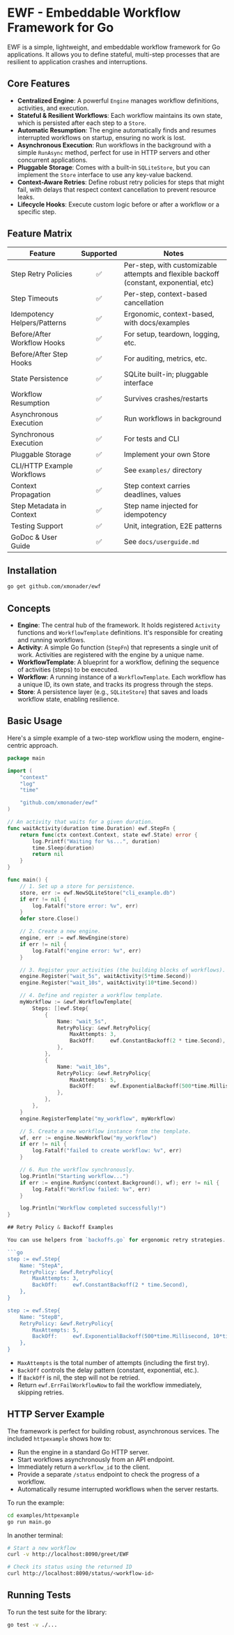 # EWF - Embeddable Workflow Framework for Go

EWF is a simple, lightweight, and embeddable workflow framework for Go applications. It allows you to define stateful, multi-step processes that are resilient to application crashes and interruptions.

## Core Features

*   **Centralized Engine**: A powerful `Engine` manages workflow definitions, activities, and execution.
*   **Stateful & Resilient Workflows**: Each workflow maintains its own state, which is persisted after each step to a `Store`.
*   **Automatic Resumption**: The engine automatically finds and resumes interrupted workflows on startup, ensuring no work is lost.
*   **Asynchronous Execution**: Run workflows in the background with a simple `RunAsync` method, perfect for use in HTTP servers and other concurrent applications.
*   **Pluggable Storage**: Comes with a built-in `SQLiteStore`, but you can implement the `Store` interface to use any key-value backend.
*   **Context-Aware Retries**: Define robust retry policies for steps that might fail, with delays that respect context cancellation to prevent resource leaks.
*   **Lifecycle Hooks**: Execute custom logic before or after a workflow or a specific step.

## Feature Matrix

| Feature                       | Supported | Notes |
|-------------------------------|:---------:|-------|
| Step Retry Policies           |    ✅     | Per-step, with customizable attempts and flexible backoff (constant, exponential, etc) |
| Step Timeouts                 |    ✅     | Per-step, context-based cancellation |
| Idempotency Helpers/Patterns  |    ✅     | Ergonomic, context-based, with docs/examples |
| Before/After Workflow Hooks   |    ✅     | For setup, teardown, logging, etc. |
| Before/After Step Hooks       |    ✅     | For auditing, metrics, etc. |
| State Persistence             |    ✅     | SQLite built-in; pluggable interface |
| Workflow Resumption           |    ✅     | Survives crashes/restarts |
| Asynchronous Execution        |    ✅     | Run workflows in background |
| Synchronous Execution         |    ✅     | For tests and CLI |
| Pluggable Storage             |    ✅     | Implement your own Store |
| CLI/HTTP Example Workflows    |    ✅     | See `examples/` directory |
| Context Propagation           |    ✅     | Step context carries deadlines, values |
| Step Metadata in Context      |    ✅     | Step name injected for idempotency |
| Testing Support               |    ✅     | Unit, integration, E2E patterns |
| GoDoc & User Guide            |    ✅     | See `docs/userguide.md` |

## Installation

```sh
go get github.com/xmonader/ewf
```

## Concepts

*   **Engine**: The central hub of the framework. It holds registered `Activity` functions and `WorkflowTemplate` definitions. It's responsible for creating and running workflows.
*   **Activity**: A simple Go function (`StepFn`) that represents a single unit of work. Activities are registered with the engine by a unique name.
*   **WorkflowTemplate**: A blueprint for a workflow, defining the sequence of activities (steps) to be executed.
*   **Workflow**: A running instance of a `WorkflowTemplate`. Each workflow has a unique ID, its own state, and tracks its progress through the steps.
*   **Store**: A persistence layer (e.g., `SQLiteStore`) that saves and loads workflow state, enabling resilience.

## Basic Usage

Here's a simple example of a two-step workflow using the modern, engine-centric approach.

```go
package main

import (
	"context"
	"log"
	"time"

	"github.com/xmonader/ewf"
)

// An activity that waits for a given duration.
func waitActivity(duration time.Duration) ewf.StepFn {
	return func(ctx context.Context, state ewf.State) error {
		log.Printf("Waiting for %s...", duration)
		time.Sleep(duration)
		return nil
	}
}

func main() {
	// 1. Set up a store for persistence.
	store, err := ewf.NewSQLiteStore("cli_example.db")
	if err != nil {
		log.Fatalf("store error: %v", err)
	}
	defer store.Close()

	// 2. Create a new engine.
	engine, err := ewf.NewEngine(store)
	if err != nil {
		log.Fatalf("engine error: %v", err)
	}

	// 3. Register your activities (the building blocks of workflows).
	engine.Register("wait_5s", waitActivity(5*time.Second))
	engine.Register("wait_10s", waitActivity(10*time.Second))

	// 4. Define and register a workflow template.
	myWorkflow := &ewf.WorkflowTemplate{
		Steps: []ewf.Step{
			{
				Name: "wait_5s",
				RetryPolicy: &ewf.RetryPolicy{
					MaxAttempts: 3,
					BackOff:     ewf.ConstantBackoff(2 * time.Second),
				},
			},
			{
				Name: "wait_10s",
				RetryPolicy: &ewf.RetryPolicy{
					MaxAttempts: 5,
					BackOff:     ewf.ExponentialBackoff(500*time.Millisecond, 10*time.Second, 2.0),
				},
			},
		},
	}
	engine.RegisterTemplate("my_workflow", myWorkflow)

	// 5. Create a new workflow instance from the template.
	wf, err := engine.NewWorkflow("my_workflow")
	if err != nil {
		log.Fatalf("failed to create workflow: %v", err)
	}

	// 6. Run the workflow synchronously.
	log.Println("Starting workflow...")
	if err := engine.RunSync(context.Background(), wf); err != nil {
		log.Fatalf("Workflow failed: %v", err)
	}

	log.Println("Workflow completed successfully!")
}

## Retry Policy & Backoff Examples

You can use helpers from `backoffs.go` for ergonomic retry strategies. For example:

```go
step := ewf.Step{
    Name: "StepA",
    RetryPolicy: &ewf.RetryPolicy{
        MaxAttempts: 3,
        BackOff:     ewf.ConstantBackoff(2 * time.Second),
    },
}

step := ewf.Step{
    Name: "StepB",
    RetryPolicy: &ewf.RetryPolicy{
        MaxAttempts: 5,
        BackOff:     ewf.ExponentialBackoff(500*time.Millisecond, 10*time.Second, 2.0),
    },
}
```
- `MaxAttempts` is the total number of attempts (including the first try).
- `BackOff` controls the delay pattern (constant, exponential, etc.).
- If `BackOff` is nil, the step will not be retried.
- Return `ewf.ErrFailWorkflowNow` to fail the workflow immediately, skipping retries.

## HTTP Server Example

The framework is perfect for building robust, asynchronous services. The included `httpexample` shows how to:

*   Run the engine in a standard Go HTTP server.
*   Start workflows asynchronously from an API endpoint.
*   Immediately return a `workflow_id` to the client.
*   Provide a separate `/status` endpoint to check the progress of a workflow.
*   Automatically resume interrupted workflows when the server restarts.

To run the example:

```sh
cd examples/httpexample
go run main.go
```

In another terminal:

```sh
# Start a new workflow
curl -v http://localhost:8090/greet/EWF

# Check its status using the returned ID
curl http://localhost:8090/status/<workflow-id>
```

## Running Tests

To run the test suite for the library:

```sh
go test -v ./...
```
